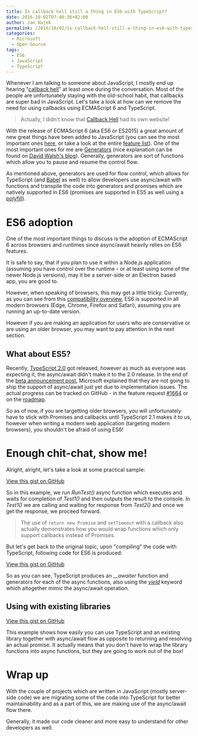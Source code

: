 ```yaml
---
title: Is callback hell still a thing in ES6 with TypeScript?
date: 2016-10-02T07:40:36+02:00
author: Jan Hajek
permalink: /2016/10/02/is-callback-hell-still-a-thing-in-es6-with-typescript/
categories:
  - Microsoft
  - Open Source
tags:
  - ES6
  - JavaScript
  - TypeScript
---
```


<p>Whenever I am talking to someone about JavaScript, I mostly end up hearing "<a href="http://callbackhell.com/">callback hell</a>" at least once during the conversation. Most of the people are unfortunately staying with the old-school habit, that callbacks are super bad in JavaScript. Let's take a look at how can we remove the need for using callbacks using ECMAScript 6 and TypeScript.</p>



<!--more-->


<!-- wp:quote {"coblocks":[]} -->
<blockquote class="wp-block-quote"><p>Actually, I didn't know that <a href="http://callbackhell.com/">Callback Hell</a> had its own website!</p></blockquote>
<!-- /wp:quote -->


<p>With the release of ECMAScript 6 (aka ES6 or ES2015) a great amount of new great things have been added to JavaScript (you can see the most important ones <a href="https://mva.microsoft.com/en-US/training-courses/gamechanging-features-in-es2015-16640">here</a>, or take a look at the entire <a href="http://es6-features.org">feature list</a>). One of the most important ones for me are <a href="https://developer.mozilla.org/en-US/docs/Web/JavaScript/Reference/Statements/function*">Generators</a>&nbsp;(nice explanation can be found&nbsp;on <a href="https://davidwalsh.name/es6-generators">David Walsh's blog</a>). Generally, generators are&nbsp;sort of functions which allow you to pause and resume the control flow.</p>



<p>As mentioned above, generators are used for flow control, which allows for TypeScript (and <a href="https://babeljs.io/docs/plugins/transform-async-to-generator/">Babel</a> as well) to allow developers use async/await with functions and transpile the code into generators and promises&nbsp;which are natively supported in ES6 (promises are supported in ES5 as well using a <a href="http://polyfill.io/">polyfill</a>).</p>



<h1>ES6 adoption</h1>



<p>One of the most important things to discuss is the adoption of ECMAScript 6 across browsers and runtimes since async/await heavily relies on ES6 features.</p>



<p>It is safe to say, that if you plan to use it within a Node.js application (assuming you have control over the runtime - or at least using some of the newer Node.js versions), may it be a server-side or an Electron based app,&nbsp;you are good to.</p>



<p>However, when speaking of browsers, this may&nbsp;get a little&nbsp;tricky. Currently, as you can see from this <a href="https://kangax.github.io/compat-table/es6/">compatibility overview</a>, ES6 is supported in all modern browsers (Edge, Chrome, Firefox and Safari), assuming you are running an up-to-date version.</p>



<p>However if you are making an application for users who are conservative or are using an older browser, you may want to pay attention in the next section.</p>



<h2>What about ES5?</h2>



<p>Recently, <a href="https://www.typescriptlang.org/docs/release-notes/typescript-2.0.html">TypeScript 2.0</a> got released, however as much as everyone was expecting it, the async/await didn't make it to the 2.0 release. In the end of the <a href="https://blogs.msdn.microsoft.com/typescript/2016/07/11/announcing-typescript-2-0-beta/">beta announcement post</a>, Microsoft explained that they are not going to ship the support of async/await just yet due to implementation issues. The actual progress can be tracked on GitHub - in the feature request&nbsp;<a href="https://github.com/Microsoft/TypeScript/issues/1664">#1664</a>&nbsp;or on the <a href="https://github.com/Microsoft/TypeScript/wiki/Roadmap">roadmap</a>.</p>



<p>So as of now, if you are targetting older browsers, you will unfortunately have to stick with Promises and callbacks until TypeScript 2.1 makes it to us, however when writing a modern web application (targeting modern browsers), you shouldn't be afraid of using ES6!</p>



<h1>Enough chit-chat, show me!</h1>



<p>Alright, alright, let's take a look at some practical sample:</p>


<!-- wp:coblocks/gist {"url":"https://gist.github.com/hajekj/17ab3a7a18b1ad545ff000252dc35451","file":"101-1.ts","coblocks":[]} -->
<div class="wp-block-coblocks-gist"><script src="https://gist.github.com/hajekj/17ab3a7a18b1ad545ff000252dc35451.js?file=101-1.ts"></script><noscript><a href="https://gist.github.com/hajekj/17ab3a7a18b1ad545ff000252dc35451#file-101-1-ts">View this gist on GitHub</a></noscript></div>
<!-- /wp:coblocks/gist -->


<p>So in this example, we run <em>RunTest()</em> async function which executes and waits for completion of <em>Test1()</em> and then outputs the result to the console. In <em>Test1()</em> we are calling and waiting for response from <em>Test2()</em> and once we get the response, we proceed forward.</p>


<!-- wp:quote {"coblocks":[]} -->
<blockquote class="wp-block-quote"><p>The use of&nbsp;<code>return new Promise</code> and <code>setTimeout</code> with a callback also actually demonstrates how you would wrap functions which only support callbacks instead of Promises.</p></blockquote>
<!-- /wp:quote -->


<p>But let's get back to the original topic, upon "compiling" the code with TypeScript, following code for ES6&nbsp;is produced:</p>


<!-- wp:coblocks/gist {"url":"https://gist.github.com/hajekj/17ab3a7a18b1ad545ff000252dc35451","file":"101-2.js","coblocks":[]} -->
<div class="wp-block-coblocks-gist"><script src="https://gist.github.com/hajekj/17ab3a7a18b1ad545ff000252dc35451.js?file=101-2.js"></script><noscript><a href="https://gist.github.com/hajekj/17ab3a7a18b1ad545ff000252dc35451#file-101-2-js">View this gist on GitHub</a></noscript></div>
<!-- /wp:coblocks/gist -->


<p>So as you can see, TypeScript produces an <em>__awaiter</em> function and generators for each of the async&nbsp;functions,&nbsp;also using the <a href="https://developer.mozilla.org/en/docs/Web/JavaScript/Reference/Operators/yield"><em>yield</em></a>&nbsp;keyword which altogether mimic the async/await operation.</p>



<h2>Using with existing libraries</h2>


<!-- wp:coblocks/gist {"url":"https://gist.github.com/hajekj/17ab3a7a18b1ad545ff000252dc35451","file":"101-3.ts","coblocks":[]} -->
<div class="wp-block-coblocks-gist"><script src="https://gist.github.com/hajekj/17ab3a7a18b1ad545ff000252dc35451.js?file=101-3.ts"></script><noscript><a href="https://gist.github.com/hajekj/17ab3a7a18b1ad545ff000252dc35451#file-101-3-ts">View this gist on GitHub</a></noscript></div>
<!-- /wp:coblocks/gist -->


<p>This example shows how easily you can use TypeScript and an existing library together with async/await flow as opposite to returning and resolving an actual promise. It actually means that you don't have to wrap the library functions into async functions, but they are going to work out of the box!</p>



<h1>Wrap up</h1>



<p>With the couple of projects which are written in JavaScript (mostly server-side code) we are migrating some of the code into TypeScript for better maintainability and&nbsp;as a&nbsp;part of this, we are making use of the async/await flow there.</p>



<p>Generally, it made our code cleaner and more easy to understand for other developers as well.</p>
